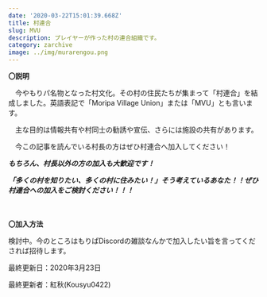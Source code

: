 ```yaml
---
date: '2020-03-22T15:01:39.668Z'
title: 村連合
slug: MVU
description: プレイヤーが作った村の連合組織です。
category: zarchive
image: ../img/murarengou.png
---
```

**〇説明**

　今やもりパ名物となった村文化。その村の住民たちが集まって「村連合」を結成しました。英語表記で「Moripa Village Union」または「MVU」とも言います。

　主な目的は情報共有や村同士の勧誘や宣伝、さらには施設の共有があります。

　今この記事を読んでいる村長の方はぜひ村連合へ加入してください！

***もちろん、村長以外の方の加入も大歓迎です！***

***「多くの村を知りたい、多くの村に住みたい！」そう考えているあなた！！ぜひ村連合への加入をご検討ください！！！***

\
\
**〇加入方法**

検討中。今のところはもりぱDiscordの雑談なんかで加入したい旨を言ってくだされば招待します。



最終更新日：2020年3月23日

最終更新者：紅秋(Kousyu0422)
